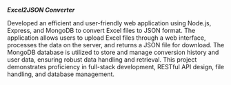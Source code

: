 _**Excel2JSON Converter**_

Developed an efficient and user-friendly web application using Node.js, Express, and MongoDB to convert Excel files to JSON format. The application allows users to upload Excel files through a web interface, processes the data on the server, and returns a JSON file for download. The MongoDB database is utilized to store and manage conversion history and user data, ensuring robust data handling and retrieval. This project demonstrates proficiency in full-stack development, RESTful API design, file handling, and database management.
